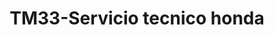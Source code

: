 ---
title: "TM33-Servicio tecnico honda"
url: /fusagasuga/tm33-servicio-tecnico-honda/
shop: motocicleta
---